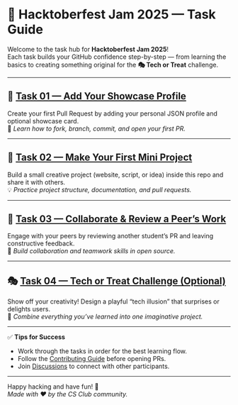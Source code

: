 # 🧭 Hacktoberfest Jam 2025 — Task Guide

Welcome to the task hub for **Hacktoberfest Jam 2025**!  
Each task builds your GitHub confidence step-by-step — from learning the basics to creating something original for the **🎭 Tech or Treat** challenge.

---

## 🧩 [Task 01 — Add Your Showcase Profile](./task01_add_your_showcase_profile.md)
Create your first Pull Request by adding your personal JSON profile and optional showcase card.  
🧠 *Learn how to fork, branch, commit, and open your first PR.*

---

## 🧠 [Task 02 — Make Your First Mini Project](./task02_make_your_first_mini_project.md)
Build a small creative project (website, script, or idea) inside this repo and share it with others.  
💡 *Practice project structure, documentation, and pull requests.*

---

## 🤝 [Task 03 — Collaborate & Review a Peer’s Work](./task03_collaborate_and_review.md)
Engage with your peers by reviewing another student’s PR and leaving constructive feedback.  
🤝 *Build collaboration and teamwork skills in open source.*

---

## 🎭 [Task 04 — Tech or Treat Challenge (Optional)](./task04_tech_or_treat_challenge.md)
Show off your creativity! Design a playful “tech illusion” that surprises or delights users.  
🎃 *Combine everything you’ve learned into one imaginative project.*

---

✅ **Tips for Success**
- Work through the tasks in order for the best learning flow.  
- Follow the [Contributing Guide](../CONTRIBUTING.md) before opening PRs.  
- Join [Discussions](https://github.com/TristianSellers/Hacktober-Fest-Jam-2025/discussions) to connect with other participants.  

---

Happy hacking and have fun! 🚀  
*Made with ❤️ by the CS Club community.*
